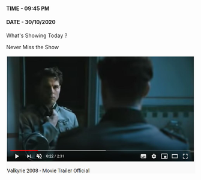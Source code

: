 
#### TIME - 09:45 PM 
#### DATE - 30/10/2020 

What's Showing Today ?

Never Miss the Show 

[![Valkyre trailer](media/Valkyrie_Trailer.JPG)](https://www.youtube.com/watch?v=WHVJVfAWrCI "Valkyre trailer")

